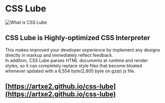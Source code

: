 # CSS Lube
![What is CSS Lube](./what-is-css-lube.webp)
## CSS Lube is Highly-optimized CSS Interpreter
This makes improved your developer experience by implement any designs directly in markup and immediately reflect feedback.  
In addition, CSS Lube parses HTML documents at runtime and render styles, so it can completely replace style files that become bloated whenever updated with a 6,554 byte(2,805 byte on gzip) js file.
## [https://artxe2.github.io/css-lube](https://artxe2.github.io/css-lube)